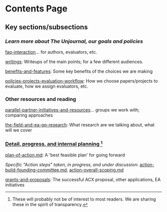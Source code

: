 # Contents Page

## Key sections/subsections

### _Learn more about The Unjournal, our goals and policies_&#x20;

[faq-interaction](../faq-interaction/ "mention")... for authors, evaluators, etc.

[writings](writings/ "mention"): Writeups of the main points; for a few different audiences.

[benefits-and-features](../benefits-and-features/ "mention"): Some key benefits of the choices we are making

[policies-projects-evaluation-workflow](../policies-projects-evaluation-workflow/ "mention"): How we choose papers/projects to evaluate, how we assign evaluators, etc.



### Other resources and reading

[parallel-partner-initiatives-and-resources](../parallel-partner-initiatives-and-resources/ "mention")... groups we work with; comparing approaches

[the-field-and-ea-gp-research](../the-field-and-ea-gp-research/ "mention"): What research are we talking about, what will we cover



### [Detail, progress, and internal planning ](#user-content-fn-1)[^1]

[plan-of-action.md](plan-of-action.md "mention"): A 'best feasible plan' for going forward

_Specific "Action steps" taken, in progress, and under discussion:_ [action-build-founding-committee.md](../action-and-progress/action-build-founding-committee.md "mention"), [action-overall-scoping.md](../management-tech-details-discussion/action-overall-scoping.md "mention")

[grants-and-proposals](../grants-and-proposals/ "mention"): The successful ACX proposal, other applications, EA initiatives

[^1]: These will probably not be of interest to most readers. We are sharing these in the spirit of transparency.
